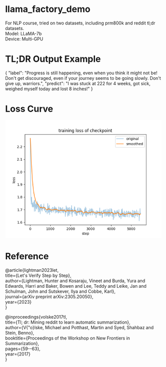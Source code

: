 # llama_factory_demo
For NLP course, tried on two datasets, including prm800k and reddit tl;dr datasets.  
Model: LLaMA-7b  
Device: Multi-GPU  

# TL;DR Output Example
{  "label":   "Progress is still happening, even when you think it might not be! Don't get discouraged, even if your journey seems to be going slowly. Don't give up, warriors.",   "predict":   "I was stuck at 222 for 4 weeks, got sick, weighed myself today and lost 8 inches!"  }

# Loss Curve
![img](checkpoint/training_loss.png)

# Reference
@article{lightman2023let,   
  title={Let's Verify Step by Step},   
  author={Lightman, Hunter and Kosaraju, Vineet and Burda, Yura and Edwards, Harri and Baker, Bowen and Lee, Teddy and Leike, Jan and Schulman, John and Sutskever, Ilya and Cobbe, Karl},   
  journal={arXiv preprint arXiv:2305.20050},   
  year={2023}   
}

@inproceedings{volske2017tl,   
  title={Tl; dr: Mining reddit to learn automatic summarization},   
  author={V{\"o}lske, Michael and Potthast, Martin and Syed, Shahbaz and Stein, Benno},   
  booktitle={Proceedings of the Workshop on New Frontiers in Summarization},   
  pages={59--63},   
  year={2017}   
} 
